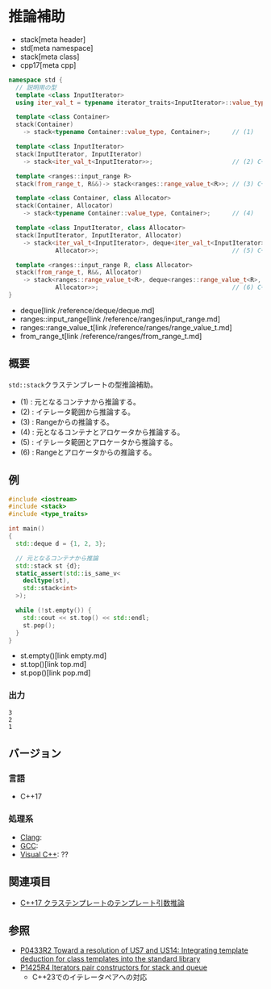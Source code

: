 # 推論補助
* stack[meta header]
* std[meta namespace]
* stack[meta class]
* cpp17[meta cpp]

```cpp
namespace std {
  // 説明用の型
  template <class InputIterator>
  using iter_val_t = typename iterator_traits<InputIterator>::value_type;

  template <class Container>
  stack(Container)
    -> stack<typename Container::value_type, Container>;      // (1)

  template <class InputIterator>
  stack(InputIterator, InputIterator)
    -> stack<iter_val_t<InputIterator>>;                      // (2) C++23から

  template <ranges::input_range R>
  stack(from_range_t, R&&)-> stack<ranges::range_value_t<R>>; // (3) C++23から

  template <class Container, class Allocator>
  stack(Container, Allocator)
    -> stack<typename Container::value_type, Container>;      // (4)

  template <class InputIterator, class Allocator>
  stack(InputIterator, InputIterator, Allocator)
    -> stack<iter_val_t<InputIterator>, deque<iter_val_t<InputIterator>,
             Allocator>>;                                     // (5) C++23から

  template <ranges::input_range R, class Allocator>
  stack(from_range_t, R&&, Allocator)
    -> stack<ranges::range_value_t<R>, deque<ranges::range_value_t<R>,
             Allocator>>;                                     // (6) C++23から
}
```
* deque[link /reference/deque/deque.md]
* ranges::input_range[link /reference/ranges/input_range.md]
* ranges::range_value_t[link /reference/ranges/range_value_t.md]
* from_range_t[link /reference/ranges/from_range_t.md]

## 概要
`std::stack`クラステンプレートの型推論補助。

- (1) : 元となるコンテナから推論する。
- (2) : イテレータ範囲から推論する。
- (3) : Rangeからの推論する。
- (4) : 元となるコンテナとアロケータから推論する。
- (5) : イテレータ範囲とアロケータから推論する。
- (6) : Rangeとアロケータからの推論する。


## 例
```cpp example
#include <iostream>
#include <stack>
#include <type_traits>

int main()
{
  std::deque d = {1, 2, 3};

  // 元となるコンテナから推論
  std::stack st {d};
  static_assert(std::is_same_v<
    decltype(st),
    std::stack<int>
  >);

  while (!st.empty()) {
    std::cout << st.top() << std::endl;
    st.pop();
  }
}
```
* st.empty()[link empty.md]
* st.top()[link top.md]
* st.pop()[link pop.md]

### 出力
```
3
2
1
```


## バージョン
### 言語
- C++17

### 処理系
- [Clang](/implementation.md#clang):
- [GCC](/implementation.md#gcc):
- [Visual C++](/implementation.md#visual_cpp): ??


## 関連項目
- [C++17 クラステンプレートのテンプレート引数推論](/lang/cpp17/type_deduction_for_class_templates.md)


## 参照
- [P0433R2 Toward a resolution of US7 and US14: Integrating template deduction for class templates into the standard library](http://www.open-std.org/jtc1/sc22/wg21/docs/papers/2017/p0433r2.html)
- [P1425R4 Iterators pair constructors for stack and queue](http://www.open-std.org/jtc1/sc22/wg21/docs/papers/2021/p1425r4.pdf)
    - C++23でのイテレータペアへの対応
